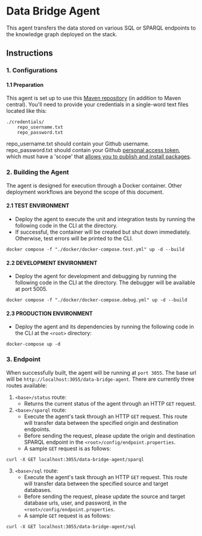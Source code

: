 # Data Bridge Agent
This agent transfers the data stored on various SQL or SPARQL endpoints to the knowledge graph deployed on the stack.

## Instructions
### 1. Configurations
#### 1.1 Preparation
This agent is set up to use this [Maven repository](https://maven.pkg.github.com/cambridge-cares/TheWorldAvatar/) (in addition to Maven central).
You'll need to provide  your credentials in a single-word text files located like this:
```
./credentials/
    repo_username.txt
    repo_password.txt
```
repo_username.txt should contain your Github username. repo_password.txt should contain your Github [personal access token](https://docs.github.com/en/github/authenticating-to-github/creating-a-personal-access-token),
which must have a 'scope' that [allows you to publish and install packages](https://docs.github.com/en/packages/working-with-a-github-packages-registry/working-with-the-apache-maven-registry#authenticating-to-github-packages).

### 2. Building the Agent
The agent is designed for execution through a Docker container. Other deployment workflows are beyond the scope of this document.

#### 2.1 **TEST ENVIRONMENT**
- Deploy the agent to execute the unit and integration tests by running the following code in the CLI at the <root> directory. 
- If successful, the container will be created but shut down immediately. Otherwise, test errors will be printed to the CLI.
```
docker compose -f "./docker/docker-compose.test.yml" up -d --build
```

#### 2.2 **DEVELOPMENT ENVIRONMENT**
- Deploy the agent for development and debugging by running the following code in the CLI at the directory. The debugger will be available at port 5005.
```
docker compose -f "./docker/docker-compose.debug.yml" up -d --build
```

#### 2.3 **PRODUCTION ENVIRONMENT**
- Deploy the agent and its dependencies by running the following code in the CLI at the `<root>` directory:
```
docker-compose up -d
```

### 3. Endpoint
When successfully built, the agent will be running at `port 3055`. The base url will be `http://localhost:3055/data-bridge-agent`.
There are currently three routes available:

1. `<base>/status` route:
   - Returns the current status of the agent through an HTTP `GET` request.
2. `<base>/sparql` route:
    - Execute the agent's task through an HTTP `GET` request. This route will transfer data between the specified origin and destination endpoints.
    - Before sending the request, please update the origin and destination SPARQL endpoint in the `<root>/config/endpoint.properties`.
    - A sample `GET` request is as follows:
```
curl -X GET localhost:3055/data-bridge-agent/sparql
```
3. `<base>/sql` route:
   - Execute the agent's task through an HTTP `GET` request. This route will transfer data between the specified source and target databases.
   - Before sending the request, please update the source and target database urls, user, and password, in the `<root>/config/endpoint.properties`.
   - A sample `GET` request is as follows:
```
curl -X GET localhost:3055/data-bridge-agent/sql
```